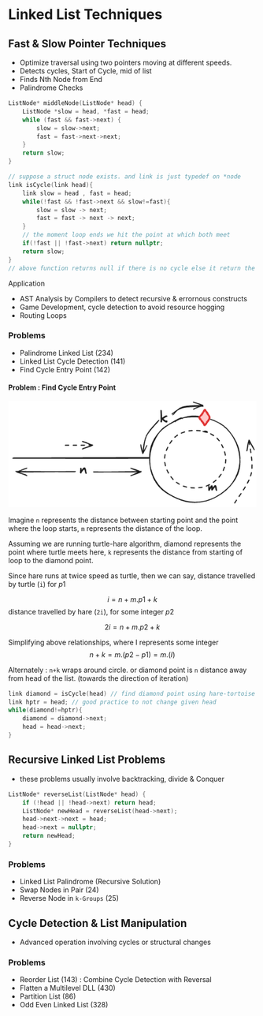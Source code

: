 # Linked List Techniques

## Fast & Slow Pointer Techniques

* Optimize traversal using two pointers moving at different speeds.
* Detects cycles, Start of Cycle, mid of list
* Finds Nth Node from End
* Palindrome Checks

````c++
ListNode* middleNode(ListNode* head) {
    ListNode *slow = head, *fast = head;
    while (fast && fast->next) {
        slow = slow->next;
        fast = fast->next->next;
    }
    return slow;
}
````

````c++
// suppose a struct node exists. and link is just typedef on *node
link isCycle(link head){
    link slow = head , fast = head;
    while(!fast && !fast->next && slow!=fast){
        slow = slow -> next;
        fast = fast -> next -> next;
    }
    // the moment loop ends we hit the point at which both meet
    if(!fast || !fast->next) return nullptr;
    return slow;
}
// above function returns null if there is no cycle else it return the point where the cycle exists.
````

Application

* AST Analysis by Compilers to detect recursive & errornous constructs
* Game Development, cycle detection to avoid resource hogging
* Routing Loops

### Problems

* Palindrome Linked List (234)
* Linked List Cycle Detection (141)
* Find Cycle Entry Point (142)

#### Problem : Find Cycle Entry Point

![](assets/Pasted%20image%2020250906110100.png)

Imagine `n` represents the distance between starting point and the point where the loop starts, `m` represents the distance of the loop.

Assuming we are running turtle-hare algorithm, diamond represents the point where turtle meets here, `k` represents the distance from starting of loop to the diamond point.

Since hare runs at twice speed as turtle, then we can say, distance travelled by turtle (`i`) for $p1$

$$
i = n + m . p1 + k
$$
distance travelled by hare (`2i`), for some integer $p2$

$$
2i = n + m. p2 + k
$$

Simplifying above relationships, where I represents some integer
$$
n + k = m.(p2-p1) = m. (I) 
$$

Alternately : `n+k` wraps around circle. or diamond point is `n` distance away from head of the list. (towards the direction of iteration)

```c++
link diamond = isCycle(head) // find diamond point using hare-tortoise algorithm
link hptr = head; // good practice to not change given head
while(diamond!=hptr){
    diamond = diamond->next;
    head = head->next;
}
```


## Recursive Linked List Problems

* these problems usually involve backtracking, divide & Conquer

````c++
ListNode* reverseList(ListNode* head) {
    if (!head || !head->next) return head;
    ListNode* newHead = reverseList(head->next);
    head->next->next = head;
    head->next = nullptr;
    return newHead;
}
````

### Problems

* Linked List Palindrome (Recursive Solution)
* Swap Nodes in Pair (24)
* Reverse Node in `k-Groups` (25)

## Cycle Detection & List Manipulation

* Advanced operation involving cycles or structural changes

### Problems

* Reorder List (143) : Combine Cycle Detection with Reversal 
* Flatten a Multilevel DLL (430)
* Partition List (86)
* Odd Even Linked List (328)